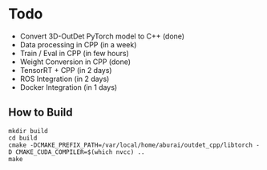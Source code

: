 # Todo
* Convert 3D-OutDet PyTorch model to C++ (done)
* Data processing in CPP (in a week)
* Train / Eval in CPP (in few hours)
* Weight Conversion in CPP (done)
* TensorRT + CPP (in 2 days)
* ROS Integration (in 2 days)
* Docker Integration (in 1 days)


## How to Build 
``` 
mkdir build 
cd build 
cmake -DCMAKE_PREFIX_PATH=/var/local/home/aburai/outdet_cpp/libtorch -D CMAKE_CUDA_COMPILER=$(which nvcc) ..
make

```